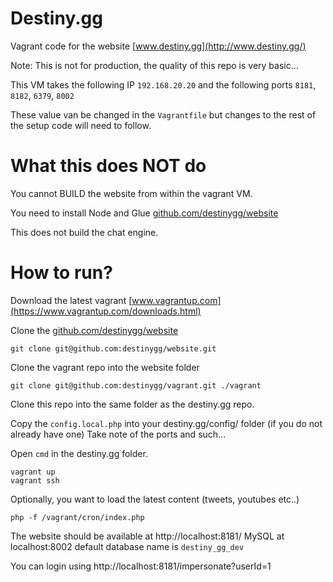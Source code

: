 # Destiny.gg
Vagrant code for the website [www.destiny.gg](http://www.destiny.gg/)

Note: This is not for production, the quality of this repo is very basic...

This VM takes the following IP `192.168.20.20` and the following ports `8181`, `8182`, `6379`, `8002`

These value van be changed in the `Vagrantfile` but changes to the rest of the setup code will need to follow.

# What this does NOT do

You cannot BUILD the website from within the vagrant VM.

You need to install Node and Glue [github.com/destinygg/website](https://github.com/destinygg/website)

This does not build the chat engine.


# How to run?

Download the latest vagrant [www.vagrantup.com](https://www.vagrantup.com/downloads.html)

Clone the [github.com/destinygg/website](https://github.com/destinygg/website)

```shell
git clone git@github.com:destinygg/website.git
```

Clone the vagrant repo into the website folder

```shell
git clone git@github.com:destinygg/vagrant.git ./vagrant
```

Clone this repo into the same folder as the destiny.gg repo.

Copy the `config.local.php` into your destiny.gg/config/ folder (if you do not already have one)
Take note of the ports and such...

Open `cmd` in the destiny.gg folder.

```shell
vagrant up
vagrant ssh
```

Optionally, you want to load the latest content (tweets, youtubes etc..)

```shell
php -f /vagrant/cron/index.php
```

The website should be available at http://localhost:8181/
MySQL at localhost:8002 default database name is `destiny_gg_dev`

You can login using http://localhost:8181/impersonate?userId=1

